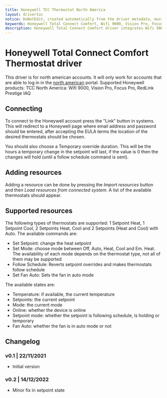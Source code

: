 ```yaml
---
title: Honeywell TCC Thermostat North America
layout: drivertoc
notice: DoNotEdit, created automatically from the driver metadata, must be updated on the driver itself
keywords: Honeywell Total Connect Comfort, Wifi 9000, Vision Pro, Focus Pro, RedLink Prestige IAQ, SET SETPOINT, SET MODE, Follow Schedule, Set Fan Auto
description: Honeywell Total Connect Comfort driver integrates Wifi 9000, Vision Pro, Focus Pro and RedLink Prestige IAQ devices through the north american portal.
---
```

# Honeywell Total Connect Comfort Thermostat driver

This driver is for north american accounts. It will only work for accounts that are able to log in in the [north american](https://mytotalconnectcomfort.com/portal/) portal.
Supported Honeywell products: TCC North America: Wifi 9000, Vision Pro, Focus Pro, RedLink Prestige IAQ

## Connecting
To connect to the Honeywell account press the "Link" button in systems. This will redirect to a Honeywell page where email address and password should be entered, after accepting the EULA terms
the location of the desired thermostats should be chosen. 

You should also choose a Temporary override duration. This will be the hours a temporary change in the setpoint will last, if the value is 0 then the changes will hold (until a follow schedule command is sent).

## Adding resources
Adding a resource can be done by pressing the *Import resources* button and then *Load
resources from connected system*. A list of the available thermostats should appear.

## Supported resources

The following types of thermostats are supported: 1 Setpoint Heat, 1 Setpoint Cool, 2 Setpoints Heat, Cool and 2 Setpoints (Heat and Cool) with Auto.
The available commands are:
- Set Setpoint: change the heat setpoint
- Set Mode: choose mode between Off, Auto, Heat, Cool and Em. Heat. The availability of each mode depends on the thermostat type, not all of them may be supported
- Follow Schedule: Reverts setpoint overrides and makes thermostats follow schedule
- Set Fan Auto: Sets the fan in auto mode

The available states are:
- Temperature: if available, the current temperature
- Setpoints: the current setpoint
- Mode: the current mode
- Online: whether the device is online
- Setpoint mode: whether the setpoint is following schedule, is holding or temporary
- Fan Auto: whether the fan is in auto mode or not


## Changelog
### v0.1 | 22/11/2021
- Initial version

### v0.2 | 14/12/2022
- Minor fix in setpoint state

